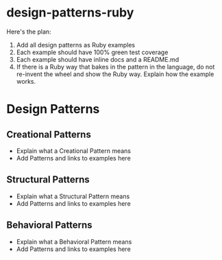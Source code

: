 design-patterns-ruby
====================

Here's the plan:

1. Add all design patterns as Ruby examples
2. Each example should have 100% green test coverage
3. Each example should have inline docs and a README.md
4. If there is a Ruby way that bakes in the pattern in the language, do not re-invent the wheel and show the Ruby way.
Explain how the example works.

# Design Patterns

## Creational Patterns
* Explain what a Creational Pattern means
* Add Patterns and links to examples here

## Structural Patterns
* Explain what a Structural Pattern means
* Add Patterns and links to examples here

## Behavioral Patterns
* Explain what a Behavioral Pattern means
* Add Patterns and links to examples here


